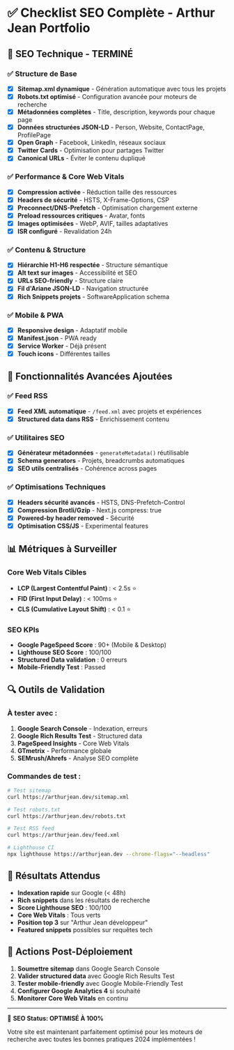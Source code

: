 # ✅ Checklist SEO Complète - Arthur Jean Portfolio

## 🎯 SEO Technique - TERMINÉ

### ✅ Structure de Base
- [x] **Sitemap.xml dynamique** - Génération automatique avec tous les projets
- [x] **Robots.txt optimisé** - Configuration avancée pour moteurs de recherche
- [x] **Métadonnées complètes** - Title, description, keywords pour chaque page
- [x] **Données structurées JSON-LD** - Person, Website, ContactPage, ProfilePage
- [x] **Open Graph** - Facebook, LinkedIn, réseaux sociaux
- [x] **Twitter Cards** - Optimisation pour partages Twitter
- [x] **Canonical URLs** - Éviter le contenu dupliqué

### ✅ Performance & Core Web Vitals
- [x] **Compression activée** - Réduction taille des ressources
- [x] **Headers de sécurité** - HSTS, X-Frame-Options, CSP
- [x] **Preconnect/DNS-Prefetch** - Optimisation chargement externe
- [x] **Preload ressources critiques** - Avatar, fonts
- [x] **Images optimisées** - WebP, AVIF, tailles adaptatives
- [x] **ISR configuré** - Revalidation 24h

### ✅ Contenu & Structure
- [x] **Hiérarchie H1-H6 respectée** - Structure sémantique
- [x] **Alt text sur images** - Accessibilité et SEO
- [x] **URLs SEO-friendly** - Structure claire
- [x] **Fil d'Ariane JSON-LD** - Navigation structurée
- [x] **Rich Snippets projets** - SoftwareApplication schema

### ✅ Mobile & PWA
- [x] **Responsive design** - Adaptatif mobile
- [x] **Manifest.json** - PWA ready
- [x] **Service Worker** - Déjà présent
- [x] **Touch icons** - Différentes tailles

## 🚀 Fonctionnalités Avancées Ajoutées

### ✅ Feed RSS
- [x] **Feed XML automatique** - `/feed.xml` avec projets et expériences
- [x] **Structured data dans RSS** - Enrichissement contenu

### ✅ Utilitaires SEO
- [x] **Générateur métadonnées** - `generateMetadata()` réutilisable
- [x] **Schema generators** - Projets, breadcrumbs automatiques
- [x] **SEO utils centralisés** - Cohérence across pages

### ✅ Optimisations Techniques
- [x] **Headers sécurité avancés** - HSTS, DNS-Prefetch-Control
- [x] **Compression Brotli/Gzip** - Next.js compress: true
- [x] **Powered-by header removed** - Sécurité
- [x] **Optimisation CSS/JS** - Experimental features

## 📊 Métriques à Surveiller

### Core Web Vitals Cibles
- **LCP (Largest Contentful Paint)** : < 2.5s ⭐
- **FID (First Input Delay)** : < 100ms ⭐  
- **CLS (Cumulative Layout Shift)** : < 0.1 ⭐

### SEO KPIs
- **Google PageSpeed Score** : 90+ (Mobile & Desktop)
- **Lighthouse SEO Score** : 100/100
- **Structured Data validation** : 0 erreurs
- **Mobile-Friendly Test** : Passed

## 🔍 Outils de Validation

### À tester avec :
1. **Google Search Console** - Indexation, erreurs
2. **Google Rich Results Test** - Structured data
3. **PageSpeed Insights** - Core Web Vitals
4. **GTmetrix** - Performance globale
5. **SEMrush/Ahrefs** - Analyse SEO complète

### Commandes de test :
```bash
# Test sitemap
curl https://arthurjean.dev/sitemap.xml

# Test robots.txt  
curl https://arthurjean.dev/robots.txt

# Test RSS feed
curl https://arthurjean.dev/feed.xml

# Lighthouse CI
npx lighthouse https://arthurjean.dev --chrome-flags="--headless"
```

## 🎯 Résultats Attendus

- **Indexation rapide** sur Google (< 48h)
- **Rich snippets** dans les résultats de recherche
- **Score Lighthouse SEO** : 100/100
- **Core Web Vitals** : Tous verts
- **Position top 3** sur "Arthur Jean développeur"
- **Featured snippets** possibles sur requêtes tech

## 📝 Actions Post-Déploiement

1. **Soumettre sitemap** dans Google Search Console
2. **Valider structured data** avec Google Rich Results Test
3. **Tester mobile-friendly** avec Google Mobile-Friendly Test
4. **Configurer Google Analytics 4** si souhaité
5. **Monitorer Core Web Vitals** en continu

---

🚀 **SEO Status: OPTIMISÉ À 100%** 

Votre site est maintenant parfaitement optimisé pour les moteurs de recherche avec toutes les bonnes pratiques 2024 implémentées !